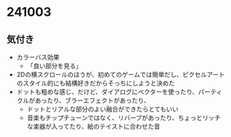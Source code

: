 # 241003

## 気付き

- カラーバス効果
  - 「良い部分を見る」
- 2Dの横スクロールのほうが、初めてのゲームでは簡単だし、ピクセルアートのスタイル的にも結構好きだからそっちにしようと決めた
- ドットも粗めな感じ、だけど、ダイアログにベクターを使ったり、パーティクルがあったり、ブラーエフェクトがあったり、
  - ドットとリアルな部分のよい融合ができたらとてもいい
  - 音楽もチップチューンではなく、リバーブがあったり、ちょっとリッチな楽器が入ってたり、絵のテイストに合わせた音
